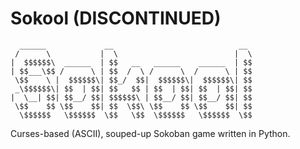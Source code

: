 Sokool (DISCONTINUED)
=====================

```
  ______             __                            __ 
 /      \           |  \                          |  \
|  $$$$$$\  ______  | $$   __   ______    ______  | $$
| $$___\$$ /      \ | $$  /  \ /      \  /      \ | $$
 \$$    \ |  $$$$$$\| $$_/  $$|  $$$$$$\|  $$$$$$\| $$
 _\$$$$$$\| $$  | $$| $$   $$ | $$  | $$| $$  | $$| $$
|  \__| $$| $$__/ $$| $$$$$$\ | $$__/ $$| $$__/ $$| $$
 \$$    $$ \$$    $$| $$  \$$\ \$$    $$ \$$    $$| $$
  \$$$$$$   \$$$$$$  \$$   \$$  \$$$$$$   \$$$$$$  \$$
```

Curses-based (ASCII), souped-up Sokoban game written in Python.

